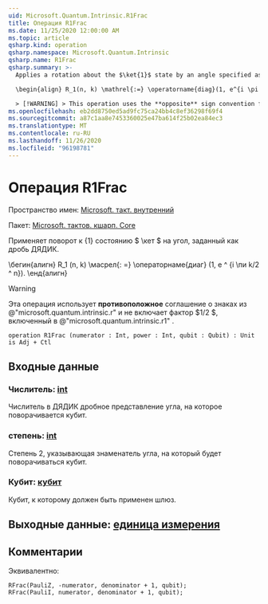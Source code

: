 ```yaml
---
uid: Microsoft.Quantum.Intrinsic.R1Frac
title: Операция R1Frac
ms.date: 11/25/2020 12:00:00 AM
ms.topic: article
qsharp.kind: operation
qsharp.namespace: Microsoft.Quantum.Intrinsic
qsharp.name: R1Frac
qsharp.summary: >-
  Applies a rotation about the $\ket{1}$ state by an angle specified as a dyadic fraction.

  \begin{align} R_1(n, k) \mathrel{:=} \operatorname{diag}(1, e^{i \pi k / 2^n}). \end{align}

  > [!WARNING] > This operation uses the **opposite** sign convention from > @"microsoft.quantum.intrinsic.r", and does not include the > factor of $1/ 2$ included by @"microsoft.quantum.intrinsic.r1".
ms.openlocfilehash: eb2dd8750ed5ad9fc75ca24bb4c8ef36298f69f4
ms.sourcegitcommit: a87c1aa8e7453360025e47ba614f25b02ea84ec3
ms.translationtype: MT
ms.contentlocale: ru-RU
ms.lasthandoff: 11/26/2020
ms.locfileid: "96198781"
---
```

# <a name="r1frac-operation"></a>Операция R1Frac

Пространство имен: [Microsoft. такт. внутренний](xref:Microsoft.Quantum.Intrinsic)

Пакет: [Microsoft. тактов. кшарп. Core](https://nuget.org/packages/Microsoft.Quantum.QSharp.Core)


Применяет поворот к {1} состоянию $ \кет $ на угол, заданный как дробь ДЯДИК.

\бегин{алигн} R_1 (n, k) \масрел{: =} \операторнаме{диаг} (1, e ^ {i \пи k/2 ^ n}).
\енд{алигн}

> [!WARNING]
> Эта операция использует **противоположное** соглашение о знаках из @"microsoft.quantum.intrinsic.r" и не включает фактор $1/2 $, включенный в @"microsoft.quantum.intrinsic.r1" .

```qsharp
operation R1Frac (numerator : Int, power : Int, qubit : Qubit) : Unit is Adj + Ctl
```


## <a name="input"></a>Входные данные

### <a name="numerator--int"></a>Числитель: [int](xref:microsoft.quantum.lang-ref.int)

Числитель в ДЯДИК дробное представление угла, на которое поворачивается кубит.


### <a name="power--int"></a>степень: [int](xref:microsoft.quantum.lang-ref.int)

Степень 2, указывающая знаменатель угла, на который будет поворачиваться кубит.


### <a name="qubit--qubit"></a>Кубит: [кубит](xref:microsoft.quantum.lang-ref.qubit)

Кубит, к которому должен быть применен шлюз.



## <a name="output--unit"></a>Выходные данные: [единица измерения](xref:microsoft.quantum.lang-ref.unit)



## <a name="remarks"></a>Комментарии

Эквивалентно:

```qsharp
RFrac(PauliZ, -numerator, denominator + 1, qubit);
RFrac(PauliI, numerator, denominator + 1, qubit);
```